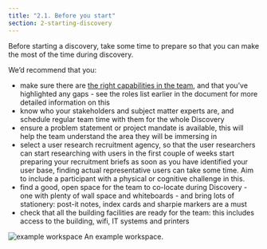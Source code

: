 ```yaml
---
title: "2.1. Before you start"
section: 2-starting-discovery
---
```


Before starting a discovery, take some time to prepare so that you can make the most of the time during discovery.

We’d recommend that you:

- make sure there are [the right capabilities in the team](https://www.dto.gov.au/standard/design-guides/the-team/), and that you’ve highlighted any gaps - see the roles list earlier in the document for more detailed information on this
- know who your stakeholders and subject matter experts are, and schedule regular team time with them for the whole Discovery
- ensure a problem statement or project mandate is available, this will help the team understand the area they will be immersing in
- select a user research recruitment agency, so that the user researchers can start researching with users in the first couple of weeks start preparing your recruitment briefs as soon as you have identified your user base, finding actual representative users can take some time. Aim to include a participant with a physical or cognitive challenge in this.
- find a good, open space for the team to co-locate during Discovery - one with plenty of wall space and whiteboards - and bring lots of stationery: post-it notes, index cards and sharpie markers are a must
- check that all the building facilities are ready for the team: this includes access to the building, wifi, IT systems and printers

<img src="{{ site.baseurl }}/images/discovery/2/workspace.jpg" class="full-width" alt="example workspace">
<span class="caption">An example workspace.</span>
